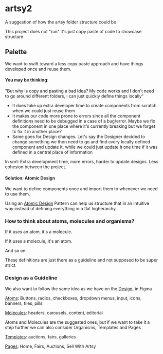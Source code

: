 # artsy2

A suggestion of how the artsy folder structure could be

This project does not "run" it's just copy paste of code to showcase structure

## Palette

We want to swift toward a less copy paste approach and have things developed once and reuse them.

#### You may be thinking:

"But why is copy and pasting a bad idea? My code works and I don't need to go around different folders, I can just quickly define things locally"

- It does take up extra developer time to create components from scratch when we could just reuse them
- It makes our code more prone to errors since all the component definitions need to be debugged in a case of a bug/error. Maybe we fix the component in one place where it's currently breaking but we forget to fix it in another place?
- Same goes for Design changes. Let's say the Designer decided to change something we then need to go and find every locally defined component and update it, while we could just update it one time if it was defined in a central place of information

In sort: Extra development time, more errors, harder to update designs. Less cohesion between the project.

#### Solution: Atomic Design

We want to define components once and import them to whenever we need to use them.

Using an [Atomic Design] Pattern can help us structure that in an intuitive way instead of defining everything in a flat higherarchy.

### How to think about atoms, molecules and organisms?

If it uses an atom, it's a molecule.

If it uses a molecule, it's an atom.

And so on.

These definitions are just there as a guideline and not supposed to be super strict.

### Design as a Guideline

We also want to follow the same idea as we have on the [Design], in Figma

[Atoms]: Buttons, radios, checkboxes, dropdown menus, input, icons, banners, tiles, pills

[Molecules]: headers, carousels, content, editorial

Atoms and Molecules are the suggested ones, but if we want to take it a step further we can also consider Organisms, Templates and Pages

[organisms]: grids

[Templates]: auctions, fairs, galleries

[Pages]: Home, Fairs, Auctions, Sell With Artsy

[design]: https://www.figma.com/file/m6gDpKHEWDbYJyrwsVZDBr/Artsy-3.0-Design-System?node-id=2%3A614
[atomic design]: https://www.notion.so/artsy/Atomic-Design-Principles-fc6b4d56ff8a4c218b1d46e753bc0e4b?d=472f60caaf43422988d63b0b5f71abf6#96bb4a22c61547e2890d934a82db6c81
[atoms]: https://www.figma.com/file/m6gDpKHEWDbYJyrwsVZDBr/Artsy-3.0-Design-System?node-id=2%3A614
[molecules]: https://www.figma.com/file/m6gDpKHEWDbYJyrwsVZDBr/Artsy-3.0-Design-System?node-id=1004%3A1354
[organisms]: https://www.figma.com/file/m6gDpKHEWDbYJyrwsVZDBr/Artsy-3.0-Design-System?node-id=1305%3A725
[templates]: https://www.figma.com/file/m6gDpKHEWDbYJyrwsVZDBr/Artsy-3.0-Design-System?node-id=1002%3A729
[pages]: https://www.figma.com/file/m6gDpKHEWDbYJyrwsVZDBr/Artsy-3.0-Design-System?node-id=5245%3A2952
